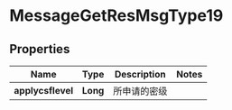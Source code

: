 # MessageGetResMsgType19

## Properties
Name | Type | Description | Notes
------------ | ------------- | ------------- | -------------
**applycsflevel** | **Long** | 所申请的密级 | 
